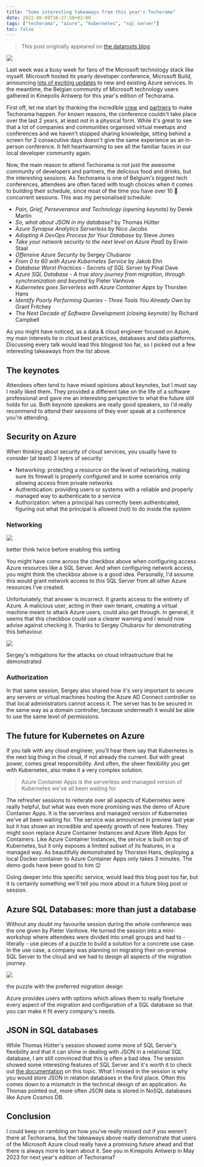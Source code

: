 ```yaml
---
title: "Some interesting takeaways from this year's Techorama"
date: 2022-06-09T16:37:50+02:00
tags: ["techorama", "azure", "kubernetes", "sql server"]
toc: false
---
```


> This post originally appeared on [the dataroots blog](https://dataroots.io/research/contributions/some-takeaways-from-this-years-techorama/).

![](https://dataroots.io/static/585458d77377bdef46719884dae51f1b/5803e/IMG_20220524_084801.webp)

Last week was a busy week for fans of the Microsoft technology stack like myself. Microsoft hosted its yearly developer conference, Microsoft Build, announcing [lots of exciting updates](https://aka.ms/build-2022-book-of-news) to new and existing Azure services. In the meantime, the Belgian community of Microsoft technology users gathered in Kinepolis Antwerp for this year's edition of Techorama.

First off, let me start by thanking the incredible [crew](https://techorama.be/team/) and [partners](https://techorama.be/partners/) to make Techorama happen. For known reasons, the conference couldn't take place over the last 2 years, at least not in a physical form. While it's great to see that a lot of companies and communities organised virtual meetups and conferences and we haven't stopped sharing knowledge, sitting behind a screen for 2 consecutive days doesn't give the same experience as an in-person conference. It felt heartwarming to see all the familiar faces in our local developer community again.

Now, the main reason to attend Techorama is not just the awesome community of developers and partners, the delicious food and drinks, but the interesting sessions. As Techorama is one of Belgium's biggest tech conferences, attendees are often faced with tough choices when it comes to building their schedule, since most of the time you have over 10 🤯 concurrent sessions. This was my personalised schedule:

-   *Pain, Grief, Perseverance and Technology (opening keynote)* by Derek Martin
-   *So, what about JSON in my database?* by Thomas Hütter
-   *Azure Synapse Analytics Serverless* by Nico Jacobs
-   *Adopting A DevOps Process for Your Database* by Steve Jones
-   *Take your network security to the next level on Azure PaaS* by Erwin Staal
-   *Offensive Azure Security* by Sergey Chubarov
-   *From 0 to 60 with Azure Kubernetes Service* by Jakob Ehn
-   *Database Worst Practices - Secrets of SQL Server* by Pinal Dave
-   *Azure SQL Database - A true story journey from migration, through synchronization and beyond* by Pieter Vanhove
-   *Kubernetes goes Serverless with Azure Container Apps* by Thorsten Hans
-   *Identify Poorly Performing Queries - Three Tools You Already Own* by\
    Grant Fritchey
-   *The Next Decade of Software Development (closing keynote)* by Richard Campbell

As you might have noticed, as a data & cloud engineer focused on Azure, my main interests lie in cloud best practices, databases and data platforms. Discussing every talk would lead this blogpost too far, so I picked out a few interesting takeaways from the list above.

The keynotes
------------

Attendees often tend to have mixed opinions about keynotes, but I must say I really liked them. They provided a different take on the life of a software professional and gave me an interesting perspective to what the future still holds for us. Both keynote speakers are really good speakers, so I'd really recommend to attend their sessions of they ever speak at a conference you're attending.

Security on Azure
-----------------

When thinking about security of cloud services, you usually have to consider (at least) 3 layers of security:

-   Networking: protecting a resource on the level of networking, making sure its firewall is properly configured and in some scenarios only allowing access from private networks
-   Authentication: providing users or systems with a reliable and properly managed way to authenticate to a service
-   Authorization: when a principal has correctly been authenticated, figuring out what the principal is allowed (not) to do inside the system

### Networking

![](https://dataroots.ghost.io/content/images/2022/06/Screenshot-2022-06-03-at-12.02.07.png)

better think twice before enabling this setting

You might have come across the checkbox above when configuring access Azure resources like a SQL Server. And when configuring network access, you might think the checkbox above is a good idea. Personally, I'd assume this would grant network access to this SQL Server from all other Azure resources I've created.

Unfortunately, that answer is incorrect. It grants access to the entirety of Azure. A malicious user, acting in their own tenant, creating a virtual machine meant to attack Azure users, could also get through. In general, it seems that this checkbox could use a clearer warning and I would now advise against checking it. Thanks to Sergey Chubarov for demonstrating this behaviour.

![](https://dataroots.ghost.io/content/images/2022/06/IMG_20220525_093437.jpg)

Sergey's mitigations for the attacks on cloud infrastructure that he demonstrated

### Authorization

In that same session, Sergey also shared how it's very important to secure any servers or virtual machines hosting the Azure AD Connect controller so that local administrators cannot access it. The server has to be secured in the same way as a domain controller, because underneath it would be able to use the same level of permissions.

The future for Kubernetes on Azure
----------------------------------

If you talk with any cloud engineer, you'll hear them say that Kubernetes is the next big thing in the cloud, if not already the current. But with great power, comes great responsibility. And often, the sheer flexibility you get with Kubernetes, also make it a very complex solution.

> Azure Container Apps is the serverless and managed version of Kubernetes we've all been waiting for

The refresher sessions to reiterate over all aspects of Kubernetes were really helpful, but what was even more promising was the demo of Azure Container Apps. It is the serverless and managed version of Kubernetes we've all been waiting for. The service was announced in preview last year but it has shown an incredible and speedy growth of new features. They might soon replace Azure Container Instances and Azure Web Apps for Containers. Like Azure Container Instances, the service is built on top of Kubernetes, but it only exposes a limited subset of its features, in a managed way. As beautifully demonstrated by Thorsten Hans, deploying a local Docker container to Azure Container Apps only takes 3 minutes. The demo gods have been good to him 😉

Going deeper into this specific service, would lead this blog post too far, but it is certainly something we'll tell you more about in a future blog post or session.

Azure SQL Databases: more than just a database
----------------------------------------------

Without any doubt my favourite session during the whole conference was the one given by Pieter Vanhove. He turned the session into a mini-workshop where attendees were divided into small groups and had to - literally - use pieces of a puzzle to build a solution for a concrete use case. In the use case, a company was planning on migrating their on-premise SQL Server to the cloud and we had to design all aspects of the migration journey.

![](https://dataroots.ghost.io/content/images/2022/06/IMG_20220525_144211.jpg)

the puzzle with the preferred migration design

Azure provides users with options which allows them to really finetune every aspect of the migration and configuration of a SQL database so that you can make it fit every company's needs.

JSON in SQL databases
---------------------

While Thomas Hütter's session showed some more of SQL Server's flexibility and that it can shine in dealing with JSON in a relational SQL database, I am still convinced that this is often a bad idea. The session showed some interesting features of SQL Server and it's worth it to check out [the documentation](https://docs.microsoft.com/en-us/sql/relational-databases/json/json-data-sql-server?view=sql-server-ver16&ref=dataroots.ghost.io) on this topic. What I missed in the session is why you would store JSON in relation databases in the first place. Often this comes down to a mismatch in the technical design of an application. As Thomas pointed out, more often JSON data is stored in NoSQL databases like Azure Cosmos DB.

Conclusion
----------

I could keep on rambling on how you've really missed out if you weren't there at Techorama, but the takeaways above really demonstrate that users of the Microsoft Azure cloud really have a promising future ahead and that there is always more to learn about it. See you in Kinepolis Antwerp in May 2023 for next year's edition of Techorama?
